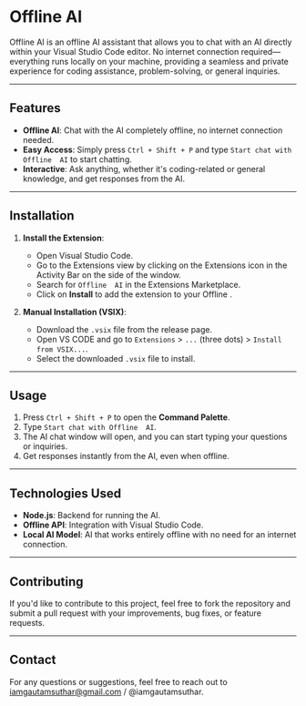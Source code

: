 # Offline AI

Offline AI is an offline AI assistant that allows you to chat with an AI directly within your Visual Studio Code editor. No internet connection required—everything runs locally on your machine, providing a seamless and private experience for coding assistance, problem-solving, or general inquiries.

---

## Features

-   **Offline AI**: Chat with the AI completely offline, no internet connection needed.
-   **Easy Access**: Simply press `Ctrl + Shift + P` and type `Start chat with Offline  AI` to start chatting.
-   **Interactive**: Ask anything, whether it's coding-related or general knowledge, and get responses from the AI.

---

## Installation

1. **Install the Extension**:

    - Open Visual Studio Code.
    - Go to the Extensions view by clicking on the Extensions icon in the Activity Bar on the side of the window.
    - Search for `Offline  AI` in the Extensions Marketplace.
    - Click on **Install** to add the extension to your Offline .

2. **Manual Installation (VSIX)**:
    - Download the `.vsix` file from the release page.
    - Open VS CODE and go to `Extensions` > `...` (three dots) > `Install from VSIX...`.
    - Select the downloaded `.vsix` file to install.

---

## Usage

1. Press `Ctrl + Shift + P` to open the **Command Palette**.
2. Type `Start chat with Offline  AI`.
3. The AI chat window will open, and you can start typing your questions or inquiries.
4. Get responses instantly from the AI, even when offline.

---

## Technologies Used

-   **Node.js**: Backend for running the AI.
-   **Offline API**: Integration with Visual Studio Code.
-   **Local AI Model**: AI that works entirely offline with no need for an internet connection.

---

## Contributing

If you'd like to contribute to this project, feel free to fork the repository and submit a pull request with your improvements, bug fixes, or feature requests.

---

## Contact

For any questions or suggestions, feel free to reach out to iamgautamsuthar@gmail.com / @iamgautamsuthar.
